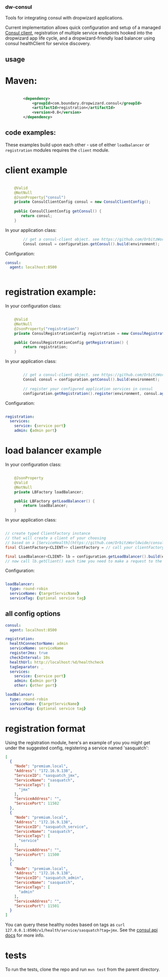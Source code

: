 ### dw-consul

Tools for integrating consul with dropwizard applications.

Current implementation allows quick configuration and setup of a managed [Consul client](https://github.com/OrbitzWorldwide/consul-client), 
registration of multiple service endpoints hooked into the dropwizard app life cycle, and a dropwizard-friendly load balancer using consul
healthClient for service discovery.


## usage

# Maven:

```xml

        <dependency>
            <groupId>com.boundary.dropwizard.consul</groupId>
            <artifactId>registration</artifactId>
            <version>0.8</version>
        </dependency>
```

## code examples:

These examples build upon each other - use of either `loadbalancer` or `registration` modules requires
the `client` module.


# client example


```java

    @Valid
    @NotNull
    @JsonProperty("consul")
    private ConsulClientConfig consul = new ConsulClientConfig();
    
    public ConsulClientConfig getConsul() {
       return consul;
    }
```

In your application class:

```java
        // get a consul-client object. see https://github.com/OrbitzWorldwide/consul-client for more info
        Consul consul = configuration.getConsul().build(environment);

```

Configuration:

```yml
consul:
  agent: localhost:8500
  
``` 

# registration example:

In your configuration class:

```java

    @Valid
    @NotNull
    @JsonProperty("registration")
    private ConsulRegistrationConfig registration = new ConsulRegistrationConfig();

    public ConsulRegistrationConfig getRegistration() {
        return registration;
    }

```

In your application class:

```java

        // get a consul-client object. see https://github.com/OrbitzWorldwide/consul-client for more info
        Consul consul = configuration.getConsul().build(environment);
        
        // register your configured application services in consul
        configuration.getRegistration().register(environment, consul.agentClient());

```

Configuration:

```yml

registration:
  services:
    service: {service port}
    admin: {admin port}

```

# load balancer example


In your configuration class:

```java

    @JsonProperty
    @Valid
    @NotNull
    private LBFactory loadBalancer;

    public LBFactory getLoadBalancer() {
        return loadBalancer;
    }

```

In your application class:

```java

// create typed ClientFactory instance
// that will create a client of your choosing
// based on a [ServiceHealth](https://github.com/OrbitzWorldwide/consul-client/blob/master/src/main/java/com/orbitz/consul/model/health/ServiceHealth.java) instance
final ClientFactory<CLIENT>> clientFactory = // call your clientFactory code

final LoadBalancer<CLIENT> lb = configuration.getLoadBalancer().build(env, consul.healthClient(), clientFactory);
// now call lb.getClient() each time you need to make a request to the target service

```


Configuration:

```yml

loadBalancer:
  type: round-robin
  serviceName: {targetServicName}
  serviceTag: {optional service tag}

```

## all config options

```yml
consul:
  agent: localhost:8500

registration:
  healthConnectorName: admin
  serviceName: serviceName
  registerJmx: true
  checkInterval: 10s
  healthUrl: http://localhost:%d/healthcheck
  tagSeparator: _
  services:
    service: {service port}
    admin: {admin port}
    other: {other port}

loadBalancer:
  type: round-robin
  serviceName: {targetServicName}
  serviceTag: {optional service tag}

```

# registration format

Using the registration module, here's an example of you you might get under the suggested config, registering a service named 'sasquatch':

```json
[
  {
    "Node": "premium.local",
    "Address": "172.16.9.138",
    "ServiceID": "sasquatch_jmx",
    "ServiceName": "sasquatch",
    "ServiceTags": [
      "jmx"
    ],
    "ServiceAddress": "",
    "ServicePort": 11502
  },
  {
    "Node": "premium.local",
    "Address": "172.16.9.138",
    "ServiceID": "sasquatch_service",
    "ServiceName": "sasquatch",
    "ServiceTags": [
      "service"
    ],
    "ServiceAddress": "",
    "ServicePort": 11500
  },
  {
    "Node": "premium.local",
    "Address": "172.16.9.138",
    "ServiceID": "sasquatch_admin",
    "ServiceName": "sasquatch",
    "ServiceTags": [
      "admin"
    ],
    "ServiceAddress": "",
    "ServicePort": 11501
  }
]
```

You can query these healthy nodes based on tags as `curl 127.0.0.1:8500/v1/health/service/sasquatch?tag=jmx`. See the [consul api docs](http://www.consul.io/docs/agent/http.html) for more info.


# tests

To run the tests, clone the repo and run `mvn test` from the parent directory.

